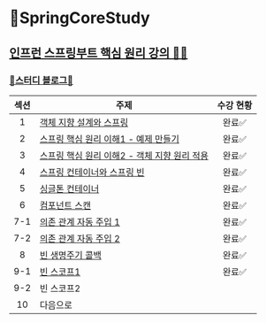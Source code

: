 # 🌱SpringCoreStudy
[인프런 스프링부트 핵심 원리 강의 🧑‍🏫](https://www.inflearn.com/course/%EC%8A%A4%ED%94%84%EB%A7%81-%ED%95%B5%EC%8B%AC-%EC%9B%90%EB%A6%AC-%EA%B8%B0%EB%B3%B8%ED%8E%B8/dashboard)
-----------------
### [🔗스터디 블로그📒](https://yuejeong.tistory.com/category/Study/SpringBoot)

| 섹션 | 주제 | 수강 현황|
|:-------:|--------------|:---:|
| 1 | [객체 지향 설계와 스프링](https://yuejeong.tistory.com/28) | 완료✅ | 
| 2 | [스프링 핵심 원리 이해1 - 예제 만들기](https://yuejeong.tistory.com/29) | 완료✅ |
| 3 | [스프링 핵심 원리 이해2 - 객체 지향 원리 적용](https://yuejeong.tistory.com/32)| 완료✅ |
| 4 | [스프링 컨테이너와 스프링 빈](https://yuejeong.tistory.com/41) | 완료✅ |
| 5 | [싱글톤 컨테이너](https://yuejeong.tistory.com/44) | 완료✅ |
| 6 | [컴포넌트 스캔](https://yuejeong.tistory.com/50) | 완료✅ |
| 7-1 | [의존 관계 자동 주입 1](https://yuejeong.tistory.com/51) | 완료✅ |
| 7-2 | [의존 관계 자동 주입 2](https://yuejeong.tistory.com/59) | 완료✅ |
| 8 | [빈 생명주기 콜백](https://yuejeong.tistory.com/m/60) |완료✅|
| 9-1 | [빈 스코프1]( ) |완료✅|
| 9-2 | 빈 스코프2 ||
| 10 | 다음으로 ||

